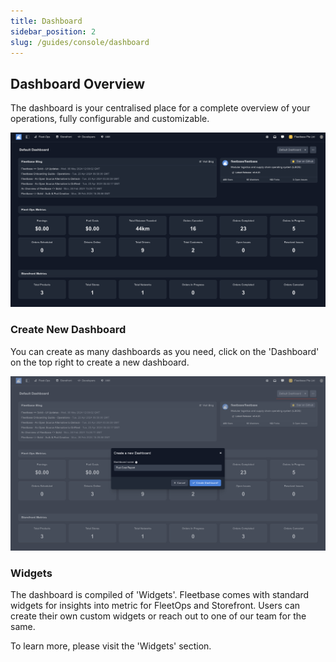 ```yaml
---
title: Dashboard
sidebar_position: 2
slug: /guides/console/dashboard
---
```


## Dashboard Overview

The dashboard is your centralised place for a complete overview of your operations, fully configurable and customizable. 

![Alt text](image.png)

### Create New Dashboard

You can create as many dashboards as you need, click on the 'Dashboard' on the top right to create a new dashboard. 

![Alt text](image-1.png)

### Widgets

The dashboard is compiled of 'Widgets'. Fleetbase comes with standard widgets for insights into metric for FleetOps and Storefront. Users can create their own custom widgets or reach out to one of our team for the same. 

To learn more, please visit the 'Widgets' section. 